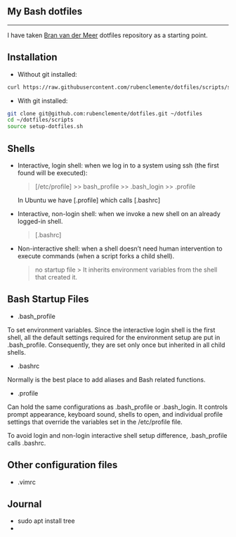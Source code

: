 ## My Bash dotfiles

---

I have taken [Bran van der Meer](https://github.com/branneman/dotfiles) dotfiles repository as a starting point.

## Installation

- Without git installed:
```bash
curl https://raw.githubusercontent.com/rubenclemente/dotfiles/scripts/setup-dotfiles.sh | sh -s
```

- With git installed:
```bash
git clone git@github.com:rubenclemente/dotfiles.git ~/dotfiles
cd ~/dotfiles/scripts
source setup-dotfiles.sh
```

## Shells

- Interactive, login shell: when we log in to a system using ssh (the first found will be executed):

	> [/etc/profile] >> bash_profile >> .bash_login >> .profile

	In Ubuntu we have [.profile] which calls [.bashrc]

- Interactive, non-login shell: when we invoke a new shell on an already logged-in shell.

	> [.bashrc]

- Non-interactive shell: when a shell doesn’t need human intervention to execute commands (when a script forks a child shell).

	> no startup file > It inherits environment variables from the shell that created it.


## Bash Startup Files

- .bash_profile

To set environment variables.
Since the interactive login shell is the first shell, all the default settings required for the environment setup are put in .bash_profile. Consequently, they are set only once but inherited in all child shells.


- .bashrc

Normally is the best place to add aliases and Bash related functions.


- .profile

Can hold the same configurations as .bash_profile or .bash_login.
It controls prompt appearance, keyboard sound, shells to open, and individual profile settings that override the variables set in the /etc/profile file.


To avoid login and non-login interactive shell setup difference, .bash_profile calls .bashrc.


## Other configuration files

- .vimrc


## Journal

- sudo apt install tree
- 
